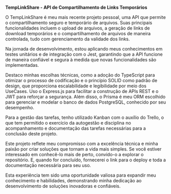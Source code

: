 **TempLinkShare - API de Compartilhamento de Links Temporários**

O TempLinkShare é meu mais recente projeto pessoal, uma API que permite o compartilhamento seguro e temporário de arquivos. Suas principais funcionalidades incluem o upload de arquivos, a geração de links de download temporários e o compartilhamento de arquivos de maneira controlada, tudo com gerenciamento da validade dos links.

Na jornada de desenvolvimento, estou aplicando meus conhecimentos em testes unitários e de integração com o Jest, garantindo que a API funcione de maneira confiável e segura à medida que novas funcionalidades são implementadas.

Destaco minhas escolhas técnicas, como a adoção do TypeScript para otimizar o processo de codificação e o princípio SOLID como padrão de design, que proporciona escalabilidade e legibilidade por meio dos UseCases. Uso o Express.js para facilitar a construção de APIs REST e o JWT para reforçar a segurança. Além disso, o Prisma é meu ORM escolhido para gerenciar e modelar o banco de dados PostgreSQL, conhecido por seu desempenho.

Para a gestão das tarefas, tenho utilizado Kanban com o auxílio do Trello, o que tem permitido o exercício da autogestão e disciplina no acompanhamento e documentação das tarefas necessárias para a conclusão deste projeto.

Este projeto reflete meu compromisso com a excelência técnica e minha paixão por criar soluções que tornam a vida mais simples. Se você estiver interessado em conhecê-lo mais de perto, convido-o a explorar o repositório. E, quando for concluído, fornecerei o link para o deploy e toda a documentação necessária para seu uso.

Esta experiência tem sido uma oportunidade valiosa para expandir meu conhecimento e habilidades, demonstrando minha dedicação ao desenvolvimento de soluções inovadoras e confiáveis.
